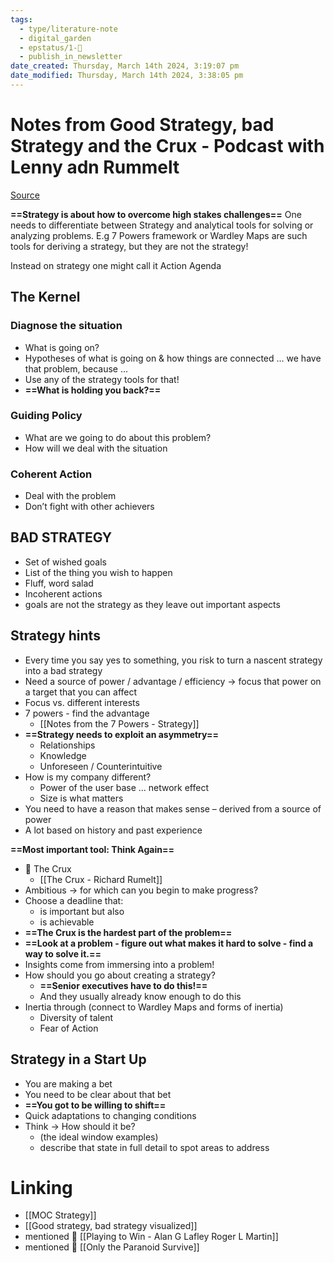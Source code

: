 ```yaml
---
tags:
  - type/literature-note
  - digital_garden
  - epstatus/1-🌱
  - publish_in_newsletter
date_created: Thursday, March 14th 2024, 3:19:07 pm
date_modified: Thursday, March 14th 2024, 3:38:05 pm
---
```

# Notes from Good Strategy, bad Strategy and the Crux - Podcast with Lenny adn Rummelt

[Source](https://www.youtube.com/watch?v=4uWKEG0s9Kc)

**==Strategy is about how to overcome high stakes challenges==**
One needs to differentiate between Strategy and analytical tools for solving or analyzing problems. E.g 7 Powers framework or Wardley Maps are such tools for deriving a strategy, but they are not the strategy!

Instead on strategy one might call it Action Agenda
## The Kernel
### Diagnose the situation
   - What is going on?
   - Hypotheses of what is going on & how things are connected ... we have that problem, because ...
   - Use any of the strategy tools for that!
   - **==What is holding you back?==**
   
### Guiding Policy
   - What are we going to do about this problem?
   - How will we deal with the situation

### Coherent Action
   - Deal with the problem
   - Don’t fight with other achievers

## BAD STRATEGY
   - Set of wished goals
   - List of the thing you wish to happen
   - Fluff, word salad
   - Incoherent actions
   - goals are not the strategy as they leave out important aspects

## Strategy hints
   - Every time you say yes to something, you risk to turn a nascent strategy into a bad strategy 
   - Need a source of power / advantage / efficiency → focus that power on a target that you can affect
   - Focus vs. different interests 
   - 7 powers - find the advantage
	   - [[Notes from the 7 Powers - Strategy]]
   - **==Strategy needs to exploit an asymmetry==**
	   - Relationships
	   - Knowledge
	   - Unforeseen / Counterintuitive
   - How is my company different?
	   - Power of the user base ... network effect
	   - Size is what matters
   - You need to have a reason that makes sense – derived from a source of power
   - A lot based on history and past experience

**==Most important tool: Think Again==**

   - 📖 The Crux
	   - [[The Crux - Richard Rumelt]]
   - Ambitious -> for which can you begin to make progress?
   - Choose a deadline that:
     - is important but also
     - is achievable
   - **==The Crux is the hardest part of the problem==**
   - **==Look at a problem - figure out what makes it hard to solve - find a way to solve it.==**
   - Insights come from immersing into a problem!
   - How should you go about creating a strategy?
     - **==Senior executives have to do this!==**
     - And they usually already know enough to do this
   - Inertia through (connect to Wardley Maps and forms of inertia)
	   - Diversity of talent
	   - Fear of Action

## Strategy in a Start Up
   - You are making a bet
   - You need to be clear about that bet
   - **==You got to be willing to shift==**
   - Quick adaptations to changing conditions
   - Think → How should it be?  
	   - (the ideal window examples)
	   - describe that state in full detail to spot areas to address

# Linking
+ [[MOC Strategy]]
+ [[Good strategy, bad strategy visualized]]
+ mentioned 📖 [[Playing to Win - Alan G Lafley Roger L Martin]]
+ mentioned 📖 [[Only the Paranoid Survive]]

